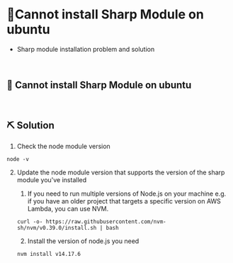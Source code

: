 # 📝Cannot install Sharp Module on ubuntu

- Sharp module installation problem and solution

<br>

## 📌 Cannot install Sharp Module on ubuntu

<br>

## ⛏️ Solution
1. Check the node module version
```
node -v
```

2. Update the node module version that supports the version of the sharp module you've installed

    1. If you need to run multiple versions of Node.js on your machine e.g. if you have an older project that targets a specific version on AWS Lambda, you can use NVM.
    ```
    curl -o- https://raw.githubusercontent.com/nvm-sh/nvm/v0.39.0/install.sh | bash

    ```
    2. Install the version of node.js you need
    ```
    nvm install v14.17.6
    ```
